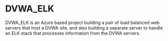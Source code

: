 # DVWA_ELK
DVWA_ELK is an Azure based project building a pair of load balanced web servers that host a DVWA site, and also building a separate server to handle an ELK stack that processes information from the DVWA servers.
